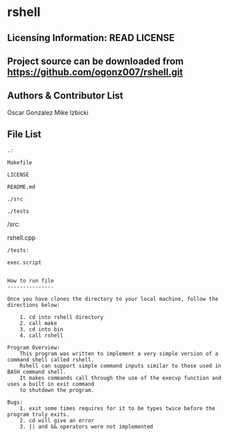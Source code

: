 rshell
======

Licensing Information: READ LICENSE
------

Project source can be downloaded from https://github.com/ogonz007/rshell.git
------

Authors & Contributor List
------
Oscar Gonzalez
Mike Izbicki

File List
------
~~~~
.:

Makefile

LICENSE

README.md

./src

./tests
~~~~
/src:

rshell.cpp
~~~~
/tests:

exec.script


How to run file
---------------

Once you have clones the directory to your local machine, follow the directions below:

	1. cd into rshell directory
	2. call make
	3. cd into bin
	4. call rshell

Program Overview:
	This program was written to implement a very simple version of a command shell called rshell.
	Rshell can support simple command inputs similar to those used in BASH command shell.
	It makes commands call through the use of the execvp function and uses a built in exit command
	to shutdown the program.

Bugs:
	1. exit some times requires for it to be types twice before the program truly exits.
	2. cd will give an error
	3. || and && operators were not implemented 
